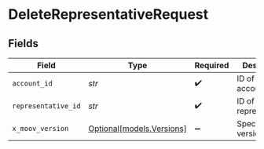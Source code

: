 # DeleteRepresentativeRequest


## Fields

| Field                                              | Type                                               | Required                                           | Description                                        |
| -------------------------------------------------- | -------------------------------------------------- | -------------------------------------------------- | -------------------------------------------------- |
| `account_id`                                       | *str*                                              | :heavy_check_mark:                                 | ID of the account.                                 |
| `representative_id`                                | *str*                                              | :heavy_check_mark:                                 | ID of the representative.                          |
| `x_moov_version`                                   | [Optional[models.Versions]](../models/versions.md) | :heavy_minus_sign:                                 | Specify an API version.                            |